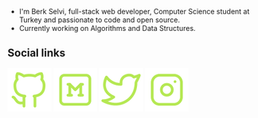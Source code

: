 - I'm Berk Selvi, full-stack web developer, Computer Science student at Turkey and passionate to code and open source.
- Currently working on Algorithms and Data Structures. 


## Social links

![GitHub](https://raw.githubusercontent.com/berkslv/berkselvi.dev/main/assets/github.svg)
![Medium](https://raw.githubusercontent.com/berkslv/berkselvi.dev/main/assets/medium.svg)
![Twitter](https://raw.githubusercontent.com/berkslv/berkselvi.dev/main/assets/twitter.svg)
![Instagram](https://raw.githubusercontent.com/berkslv/berkselvi.dev/main/assets/instagram.svg)

